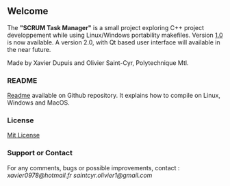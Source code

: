 ## Welcome
The **"SCRUM Task Manager"** is a small project exploring C++ project developpement while using Linux/Windows portability makefiles. 
Version [1.0](https://github.com/XavierDupuis/SCRUMTaskManager/releases/tag/1.0) is now available. 
A version 2.0, with Qt based user interface will available in the near future.

Made by Xavier Dupuis and Olivier Saint-Cyr, Polytechnique Mtl.

### README
[Readme](https://github.com/XavierDupuis/SCRUMTaskManager/blob/main/README.md) available on Github repository. It explains how to compile on Linux, Windows and MacOS.


### License
[Mit License](https://choosealicense.com/licenses/mit/)

### Support or Contact
For any comments, bugs or possible improvements, contact :
_xavier0978@hotmail.fr_
_saintcyr.olivier1@gmail.com_
